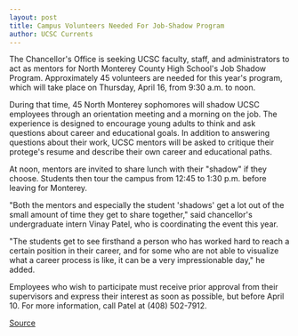 ```yaml
---
layout: post
title: Campus Volunteers Needed For Job-Shadow Program
author: UCSC Currents
---
```


The Chancellor's Office is seeking UCSC faculty, staff, and administrators to act as mentors for North Monterey County High School's Job Shadow Program. Approximately 45 volunteers are needed for this year's program, which will take place on Thursday, April 16, from 9:30 a.m. to noon.

During that time, 45 North Monterey sophomores will shadow UCSC employees through an orientation meeting and a morning on the job. The experience is designed to encourage young adults to think and ask questions about career and educational goals. In addition to answering questions about their work, UCSC mentors will be asked to critique their protege's resume and describe their own career and educational paths.

At noon, mentors are invited to share lunch with their "shadow" if they choose. Students then tour the campus from 12:45 to 1:30 p.m. before leaving for Monterey.

"Both the mentors and especially the student 'shadows' get a lot out of the small amount of time they get to share together," said chancellor's undergraduate intern Vinay Patel, who is coordinating the event this year.

"The students get to see firsthand a person who has worked hard to reach a certain position in their career, and for some who are not able to visualize what a career process is like, it can be a very impressionable day," he added.

Employees who wish to participate must receive prior approval from their supervisors and express their interest as soon as possible, but before April 10. For more information, call Patel at (408) 502-7912.

[Source](http://www1.ucsc.edu/oncampus/currents/97-98/03-02/shadow.htm "Permalink to Job Shadow Program: 03-02-98")
